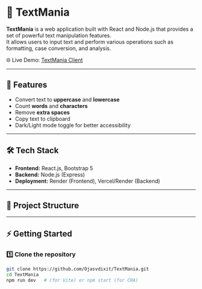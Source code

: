 # 📝 TextMania

**TextMania** is a web application built with React and Node.js that provides a set of powerful text manipulation features.  
It allows users to input text and perform various operations such as formatting, case conversion, and analysis.

🌐 Live Demo: [TextMania Client](https://textmania-clinet.onrender.com)

---

## 🚀 Features
- Convert text to **uppercase** and **lowercase**
- Count **words** and **characters**
- Remove **extra spaces**
- Copy text to clipboard
- Dark/Light mode toggle for better accessibility

---

## 🛠️ Tech Stack
- **Frontend:** React.js, Bootstrap 5
- **Backend:** Node.js (Express)
- **Deployment:** Render (Frontend), Vercel/Render (Backend)

---

## 📂 Project Structure



---

## ⚡ Getting Started

### 1️⃣ Clone the repository
```bash
git clone https://github.com/Ojasvdixit/TextMania.git
cd TextMania
npm run dev   # (for Vite) or npm start (for CRA)

